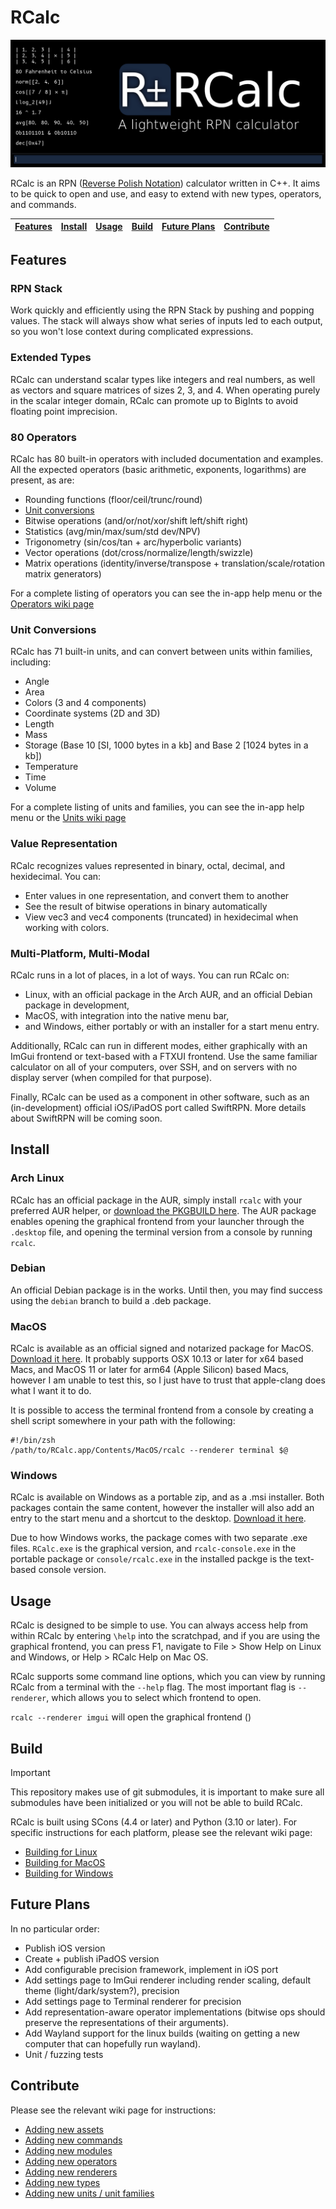 # RCalc

<p align="center">
    <img src="docs/images/header.jpg" alt="RCalc Logo">
</p>

RCalc is an RPN ([Reverse Polish Notation](https://en.wikipedia.org/wiki/Reverse_Polish_notation)) calculator written in C++.
It aims to be quick to open and use, and easy to extend with new types, operators, and commands.

| [Features](#features) | [Install](#install) | [Usage](#usage) | [Build](#build) | [Future Plans](#future-plans) | [Contribute](#contribute) |
| :-: | :-: | :-: | :-: | :-: | :-: |

## Features

### RPN Stack

Work quickly and efficiently using the RPN Stack by pushing and popping values. The stack will always show what series
of inputs led to each output, so you won't lose context during complicated expressions.

### Extended Types

RCalc can understand scalar types like integers and real numbers, as well as vectors and square matrices of sizes 2, 3, and 4.
When operating purely in the scalar integer domain, RCalc can promote up to BigInts to avoid floating point imprecision.

### 80 Operators

RCalc has 80 built-in operators with included documentation and examples.
All the expected operators (basic arithmetic, exponents, logarithms) are present, as are:

- Rounding functions (floor/ceil/trunc/round)
- [Unit conversions](#unit-conversions)
- Bitwise operations (and/or/not/xor/shift left/shift right)
- Statistics (avg/min/max/sum/std dev/NPV)
- Trigonometry (sin/cos/tan + arc/hyperbolic variants)
- Vector operations (dot/cross/normalize/length/swizzle)
- Matrix operations (identity/inverse/transpose + translation/scale/rotation matrix generators)

For a complete listing of operators you can see the in-app help menu or the [Operators wiki page](https://github.com/gelvinp/rcalc/wiki/Operators)

### Unit Conversions

RCalc has 71 built-in units, and can convert between units within families, including:

- Angle
- Area
- Colors (3 and 4 components)
- Coordinate systems (2D and 3D)
- Length
- Mass
- Storage (Base 10 [SI, 1000 bytes in a kb] and Base 2 [1024 bytes in a kb])
- Temperature
- Time
- Volume

For a complete listing of units and families, you can see the in-app help menu or the [Units wiki page](https://github.com/gelvinp/rcalc/wiki/Units)

### Value Representation

RCalc recognizes values represented in binary, octal, decimal, and hexidecimal. You can:

- Enter values in one representation, and convert them to another
- See the result of bitwise operations in binary automatically
- View vec3 and vec4 components (truncated) in hexidecimal when working with colors.

### Multi-Platform, Multi-Modal

RCalc runs in a lot of places, in a lot of ways. You can run RCalc on:

- Linux, with an official package in the Arch AUR, and an official Debian package in development,
- MacOS, with integration into the native menu bar,
- and Windows, either portably or with an installer for a start menu entry.

Additionally, RCalc can run in different modes, either graphically with an ImGui frontend or text-based with a FTXUI frontend.
Use the same familiar calculator on all of your computers, over SSH, and on servers with no display server (when compiled for that purpose).

Finally, RCalc can be used as a component in other software, such as an (in-development) official iOS/iPadOS port called SwiftRPN.
More details about SwiftRPN will be coming soon.

## Install

### Arch Linux

RCalc has an official package in the AUR, simply install `rcalc` with your preferred AUR helper, or [download the PKGBUILD here](https://github.com/gelvinp/rcalc/releases/latest). The AUR package enables opening the graphical frontend from your launcher through the `.desktop` file, and opening the terminal version from a console by running `rcalc`.

### Debian

An official Debian package is in the works. Until then, you may find success using the `debian` branch to build a .deb package.

### MacOS

RCalc is available as an official signed and notarized package for MacOS. [Download it here](https://github.com/gelvinp/rcalc/releases/latest).
It probably supports OSX 10.13 or later for x64 based Macs, and MacOS 11 or later for arm64 (Apple Silicon) based Macs,
however I am unable to test this, so I just have to trust that apple-clang does what I want it to do.

It is possible to access the terminal frontend from a console by creating a shell script somewhere in your path with the following:

```
#!/bin/zsh
/path/to/RCalc.app/Contents/MacOS/rcalc --renderer terminal $@
```

### Windows

RCalc is available on Windows as a portable zip, and as a .msi installer. Both packages contain the same content,
however the installer will also add an entry to the start menu and a shortcut to the desktop.
[Download it here](https://github.com/gelvinp/rcalc/releases/latest).

Due to how Windows works, the package comes with two separate .exe files. `RCalc.exe` is the graphical version, and
`rcalc-console.exe` in the portable package or `console/rcalc.exe` in the installed packge is the text-based console version.

## Usage

RCalc is designed to be simple to use. You can always access help from within RCalc by entering `\help` into the scratchpad,
and if you are using the graphical frontend, you can press F1, navigate to File > Show Help on Linux and Windows, or Help > RCalc Help on Mac OS.

RCalc supports some command line options, which you can view by running RCalc from a terminal with the `--help` flag.
The most important flag is `--renderer`, which allows you to select which frontend to open.

`rcalc --renderer imgui` will open the graphical frontend ()

## Build

> [!IMPORTANT]  
> This repository makes use of git submodules, it is important to make sure all
> submodules have been initialized or you will not be able to build RCalc.

RCalc is built using SCons (4.4 or later) and Python (3.10 or later).
For specific instructions for each platform, please see the relevant wiki page:

* [Building for Linux](https://github.com/gelvinp/rcalc/wiki/Building-for-Linux)
* [Building for MacOS](https://github.com/gelvinp/rcalc/wiki/Building-for-MacOS)
* [Building for Windows](https://github.com/gelvinp/rcalc/wiki/Building-for-Windows)

## Future Plans

In no particular order:

- Publish iOS version
- Create + publish iPadOS version
- Add configurable precision framework, implement in iOS port
- Add settings page to ImGui renderer including render scaling, default theme (light/dark/system?), precision
- Add settings page to Terminal renderer for precision
- Add representation-aware operator implementations (bitwise ops should preserve the representations of their arguments).
- Add Wayland support for the linux builds (waiting on getting a new computer that can hopefully run wayland).
- Unit / fuzzing tests

## Contribute

Please see the relevant wiki page for instructions:

- [Adding new assets](https://github.com/gelvinp/rcalc/wiki/Adding-new-assets)
- [Adding new commands](https://github.com/gelvinp/rcalc/wiki/Adding-new-commands)
- [Adding new modules](https://github.com/gelvinp/rcalc/wiki/Adding-new-modules)
- [Adding new operators](https://github.com/gelvinp/rcalc/wiki/Adding-new-operators)
- [Adding new renderers](https://github.com/gelvinp/rcalc/wiki/Adding-new-renderers)
- [Adding new types](https://github.com/gelvinp/rcalc/wiki/Adding-new-types)
- [Adding new units / unit families](https://github.com/gelvinp/rcalc/wiki/Adding-new-units)
